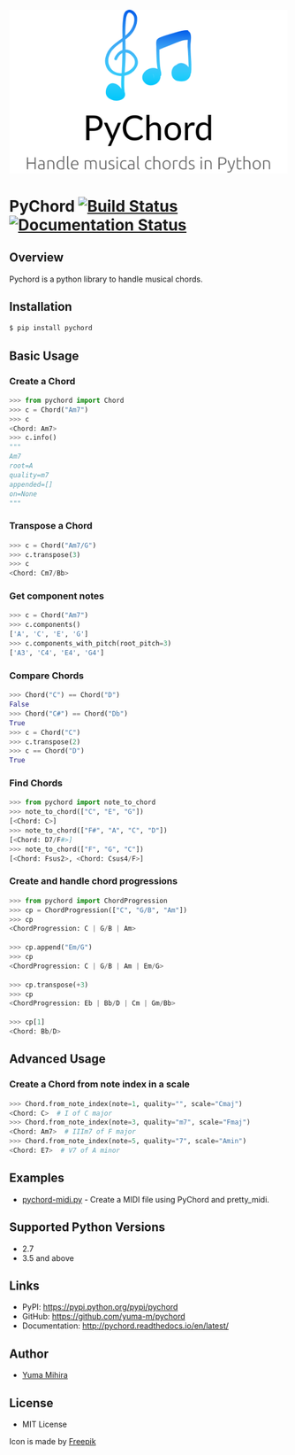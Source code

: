 ![PyChord](./pychord.png)

# PyChord [![Build Status](https://travis-ci.com/yuma-m/pychord.svg?branch=master)](https://travis-ci.com/yuma-m/pychord) [![Documentation Status](https://readthedocs.org/projects/pychord/badge/?version=latest)](http://pychord.readthedocs.io/en/latest/?badge=latest)

## Overview

Pychord is a python library to handle musical chords.

## Installation

```sh
$ pip install pychord
```

## Basic Usage

### Create a Chord

```python
>>> from pychord import Chord
>>> c = Chord("Am7")
>>> c
<Chord: Am7>
>>> c.info()
"""
Am7
root=A
quality=m7
appended=[]
on=None
"""
```

### Transpose a Chord

```python
>>> c = Chord("Am7/G")
>>> c.transpose(3)
>>> c
<Chord: Cm7/Bb>
```

### Get component notes

```python
>>> c = Chord("Am7")
>>> c.components()
['A', 'C', 'E', 'G']
>>> c.components_with_pitch(root_pitch=3)
['A3', 'C4', 'E4', 'G4']
```

### Compare Chords

```python
>>> Chord("C") == Chord("D")
False
>>> Chord("C#") == Chord("Db")
True
>>> c = Chord("C")
>>> c.transpose(2)
>>> c == Chord("D")
True
```

### Find Chords

```python
>>> from pychord import note_to_chord
>>> note_to_chord(["C", "E", "G"])
[<Chord: C>]
>>> note_to_chord(["F#", "A", "C", "D"])
[<Chord: D7/F#>]
>>> note_to_chord(["F", "G", "C"])
[<Chord: Fsus2>, <Chord: Csus4/F>]
```

### Create and handle chord progressions

```python
>>> from pychord import ChordProgression
>>> cp = ChordProgression(["C", "G/B", "Am"])
>>> cp
<ChordProgression: C | G/B | Am>

>>> cp.append("Em/G")
>>> cp
<ChordProgression: C | G/B | Am | Em/G>

>>> cp.transpose(+3)
>>> cp
<ChordProgression: Eb | Bb/D | Cm | Gm/Bb>

>>> cp[1]
<Chord: Bb/D>
```

## Advanced Usage

### Create a Chord from note index in a scale

```python
>>> Chord.from_note_index(note=1, quality="", scale="Cmaj")
<Chord: C>  # I of C major
>>> Chord.from_note_index(note=3, quality="m7", scale="Fmaj")
<Chord: Am7>  # IIIm7 of F major
>>> Chord.from_note_index(note=5, quality="7", scale="Amin")
<Chord: E7>  # V7 of A minor
```

## Examples

- [pychord-midi.py](./examples/pychord-midi.py) - Create a MIDI file using PyChord and pretty_midi.

## Supported Python Versions

- 2.7
- 3.5 and above

## Links

- PyPI: https://pypi.python.org/pypi/pychord
- GitHub: https://github.com/yuma-m/pychord
- Documentation: http://pychord.readthedocs.io/en/latest/

## Author

- [Yuma Mihira](https://yuma.cloud/)

## License

- MIT License

Icon is made by [Freepik](https://www.flaticon.com/authors/freepik")
